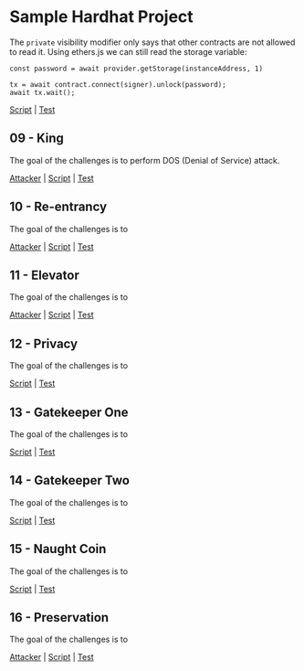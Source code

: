 # Sample Hardhat Project

The `private` visibility modifier only says that other contracts are not allowed to read it. Using ethers.js we can still read the storage variable:

```solidity
const password = await provider.getStorage(instanceAddress, 1)

tx = await contract.connect(signer).unlock(password);
await tx.wait();
```

[Script](./scripts/08-Vault.ts) | [Test](./test/08-Vault.spec.ts)

## 09 - King

The goal of the challenges is to perform DOS (Denial of Service) attack.


[Attacker](./contracts/attackers/KingAttacker.sol) | [Script](./scripts/09-King.ts) | [Test](./test/09-King.spec.ts)

## 10 - Re-entrancy

The goal of the challenges is to

[Attacker](./contracts/attackers/ReentranceAttacker.sol) | [Script](./scripts/10-Reentrance.ts) | [Test](./test/10-Reentrance.spec.ts)

## 11 - Elevator

The goal of the challenges is to

[Attacker](./contracts/attackers/ElevatorAttacker.sol) | [Script](./scripts/11-Building.ts) | [Test](./test/11-Building.spec.ts)

## 12 - Privacy

The goal of the challenges is to

[Script](./scripts/12-Privacy.ts) | [Test](./test/12-Privacy.spec.ts)

## 13 - Gatekeeper One

The goal of the challenges is to

[Script](./scripts/13-GatekeeperOne.ts) | [Test](./test/13-GatekeeperOne.spec.ts)

## 14 - Gatekeeper Two

The goal of the challenges is to

[Script](./scripts/14-GatekeeperTwo.ts) | [Test](./test/14-GatekeeperTwo.spec.ts)

## 15 - Naught Coin

The goal of the challenges is to

[Script](./scripts/15-NaughtCoin.ts) | [Test](./test/15-NaughtCoin.spec.ts)

## 16 - Preservation

The goal of the challenges is to

[Attacker](./contracts/attackers/PreservationAttacker.sol) | [Script](./scripts/16-Preservation.ts) | [Test](./test/16-Preservation.spec.ts)

